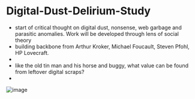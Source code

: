 # Digital-Dust-Delirium-Study

- start of critical thought on digital dust, nonsense, web garbage and parasitic anomalies. Work will be developed through lens of social theory  
- building backbone from Arthur Kroker, Michael Foucault, Steven Pfohl, HP Lovecraft.  
- 
- like the old tin man and his horse and buggy, what value can be found from leftover digital scraps?  
- 
![image](https://user-images.githubusercontent.com/59778456/158596222-ce74825f-6dd9-4126-b71d-3daba5adc04e.png)
